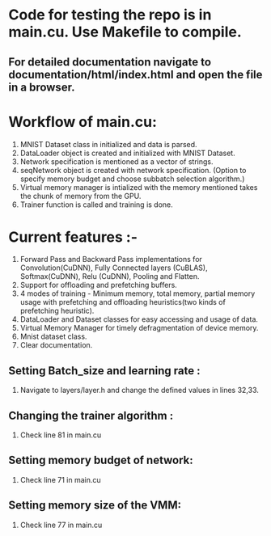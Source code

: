 # Code for testing the repo is in main.cu. Use Makefile to compile.

## For detailed documentation navigate to documentation/html/index.html and open the file in a browser.


# Workflow of main.cu:
1. MNIST Dataset class in initialized and data is parsed.
2. DataLoader object is created and initialized with MNIST Dataset.
3. Network specification is mentioned as a vector of strings.
4. seqNetwork object is created with network specification. (Option to specify memory budget and choose subbatch selection algorithm.)
5. Virtual memory manager is intialized with the memory mentioned takes the chunk of memory from the GPU.
6. Trainer function is called and training is done.

# Current features :-
1. Forward Pass and Backward Pass implementations for Convolution(CuDNN), Fully Connected layers (CuBLAS), Softmax(CuDNN), Relu (CuDNN), Pooling and Flatten.
2. Support for offloading and prefetching buffers.
3. 4 modes of training - Minimum memory, total memory, partial memory usage with prefetching and offloading heuristics(two kinds of prefetching heuristic).
4. DataLoader and Dataset classes for easy accessing and usage of data.
5. Virtual Memory Manager for timely defragmentation of device memory.
6. Mnist dataset class.
7. Clear documentation.

## Setting Batch_size and learning rate :
1. Navigate to layers/layer.h and change the defined values in lines 32,33.

## Changing the trainer algorithm :
1. Check line 81 in main.cu

## Setting memory budget of network: 
1. Check line 71 in main.cu

## Setting memory size of the VMM:
1. Check line 77 in main.cu